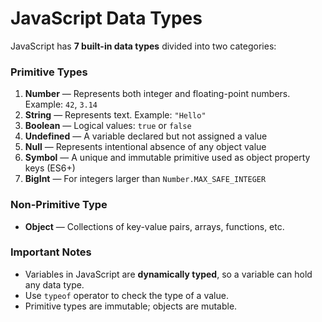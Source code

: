# JavaScript Data Types

JavaScript has **7 built-in data types** divided into two categories:

### Primitive Types
1. **Number** — Represents both integer and floating-point numbers. Example: `42`, `3.14`
2. **String** — Represents text. Example: `"Hello"`
3. **Boolean** — Logical values: `true` or `false`
4. **Undefined** — A variable declared but not assigned a value
5. **Null** — Represents intentional absence of any object value
6. **Symbol** — A unique and immutable primitive used as object property keys (ES6+)
7. **BigInt** — For integers larger than `Number.MAX_SAFE_INTEGER`

### Non-Primitive Type
- **Object** — Collections of key-value pairs, arrays, functions, etc.

### Important Notes

- Variables in JavaScript are **dynamically typed**, so a variable can hold any data type.
- Use `typeof` operator to check the type of a value.
- Primitive types are immutable; objects are mutable.
